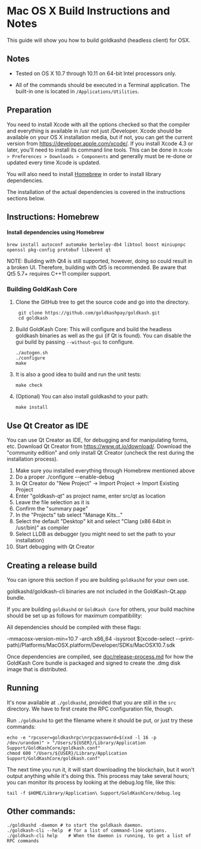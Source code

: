 Mac OS X Build Instructions and Notes
====================================
This guide will show you how to build goldkashd (headless client) for OSX.

Notes
-----

* Tested on OS X 10.7 through 10.11 on 64-bit Intel processors only.

* All of the commands should be executed in a Terminal application. The
built-in one is located in `/Applications/Utilities`.

Preparation
-----------

You need to install Xcode with all the options checked so that the compiler
and everything is available in /usr not just /Developer. Xcode should be
available on your OS X installation media, but if not, you can get the
current version from https://developer.apple.com/xcode/. If you install
Xcode 4.3 or later, you'll need to install its command line tools. This can
be done in `Xcode > Preferences > Downloads > Components` and generally must
be re-done or updated every time Xcode is updated.

You will also need to install [Homebrew](http://brew.sh) in order to install library
dependencies.

The installation of the actual dependencies is covered in the instructions
sections below.

Instructions: Homebrew
----------------------

#### Install dependencies using Homebrew

    brew install autoconf automake berkeley-db4 libtool boost miniupnpc openssl pkg-config protobuf libevent qt

NOTE: Building with Qt4 is still supported, however, doing so could result in a broken UI. Therefore, building with Qt5 is recommended. Be aware that Qt5 5.7+ requires C++11 compiler support.

### Building GoldKash Core

1. Clone the GitHub tree to get the source code and go into the directory.

        git clone https://github.com/goldkashpay/goldkash.git
        cd goldkash

2.  Build GoldKash Core:
    This will configure and build the headless goldkash binaries as well as the gui (if Qt is found).
    You can disable the gui build by passing `--without-gui` to configure.

        ./autogen.sh
        ./configure
        make

3.  It is also a good idea to build and run the unit tests:

        make check

4.  (Optional) You can also install goldkashd to your path:

        make install

Use Qt Creator as IDE
------------------------
You can use Qt Creator as IDE, for debugging and for manipulating forms, etc.
Download Qt Creator from https://www.qt.io/download/. Download the "community edition" and only install Qt Creator (uncheck the rest during the installation process).

1. Make sure you installed everything through Homebrew mentioned above
2. Do a proper ./configure --enable-debug
3. In Qt Creator do "New Project" -> Import Project -> Import Existing Project
4. Enter "goldkash-qt" as project name, enter src/qt as location
5. Leave the file selection as it is
6. Confirm the "summary page"
7. In the "Projects" tab select "Manage Kits..."
8. Select the default "Desktop" kit and select "Clang (x86 64bit in /usr/bin)" as compiler
9. Select LLDB as debugger (you might need to set the path to your installation)
10. Start debugging with Qt Creator

Creating a release build
------------------------
You can ignore this section if you are building `goldkashd` for your own use.

goldkashd/goldkash-cli binaries are not included in the GoldKash-Qt.app bundle.

If you are building `goldkashd` or `GoldKash Core` for others, your build machine should be set up
as follows for maximum compatibility:

All dependencies should be compiled with these flags:

 -mmacosx-version-min=10.7
 -arch x86_64
 -isysroot $(xcode-select --print-path)/Platforms/MacOSX.platform/Developer/SDKs/MacOSX10.7.sdk

Once dependencies are compiled, see [doc/release-process.md](release-process.md) for how the GoldKash Core
bundle is packaged and signed to create the .dmg disk image that is distributed.

Running
-------

It's now available at `./goldkashd`, provided that you are still in the `src`
directory. We have to first create the RPC configuration file, though.

Run `./goldkashd` to get the filename where it should be put, or just try these
commands:

    echo -e "rpcuser=goldkashrpc\nrpcpassword=$(xxd -l 16 -p /dev/urandom)" > "/Users/${USER}/Library/Application Support/GoldKashCore/goldkash.conf"
    chmod 600 "/Users/${USER}/Library/Application Support/GoldKashCore/goldkash.conf"

The next time you run it, it will start downloading the blockchain, but it won't
output anything while it's doing this. This process may take several hours;
you can monitor its process by looking at the debug.log file, like this:

    tail -f $HOME/Library/Application\ Support/GoldKashCore/debug.log

Other commands:
-------

    ./goldkashd -daemon # to start the goldkash daemon.
    ./goldkash-cli --help  # for a list of command-line options.
    ./goldkash-cli help    # When the daemon is running, to get a list of RPC commands

